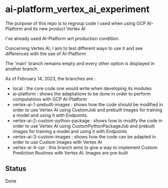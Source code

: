 # ai-platform_vertex_ai_experiment
The purpose of this repo is to regroup code I used when using GCP AI-Platform and its new product Vertex AI

I've already used AI-Platform wrt production condition.

Concerning Vertex AI, I aim to test different ways to use it and see differences with the use of AI-Platform

The 'main' branch remains empty and every other option is displayed in another branch.

As of February 14, 2023, the branches are :

- local : the core code one would write when developing its modules
- ai-platform : shows the adaptations to be done in order to perform computations with GCP AI-Platform
- vertex-ai-1-prebuilt-images : shows how the code should be modified in order to use Vertex AI using CustomJob and 
prebuilt images for training a model and using it with Endpoints.
- vertex-ai-2-custom-python-package : shows how to modify the code in order to use Vertex AI using 
CustomPythonPackageJob and prebuilt images for training a model and using it with Endpoints
- vertex-ai-3-custom-images : shows how the code can be adapted in order to use Custom Images with Vertex AI
- vertex-ai-4-cpr : this branch aims to give a way to implement Custom Prediction Routines with Vertex AI. Images are
pre-built

## Status
Done
